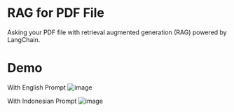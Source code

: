 # RAG for PDF File
Asking your PDF file with retrieval augmented generation (RAG) powered by LangChain.

# Demo
With English Prompt
![image](https://github.com/saskia-dwi-ulfah/rag-for-pdf-streamlit/assets/73946560/ab9fedac-20e7-4e81-b77f-62e5d0020125)

With Indonesian Prompt
![image](https://github.com/saskia-dwi-ulfah/rag-for-pdf-streamlit/assets/73946560/897b2dbc-3ff0-4303-b29b-ca3f9415fc3f)
